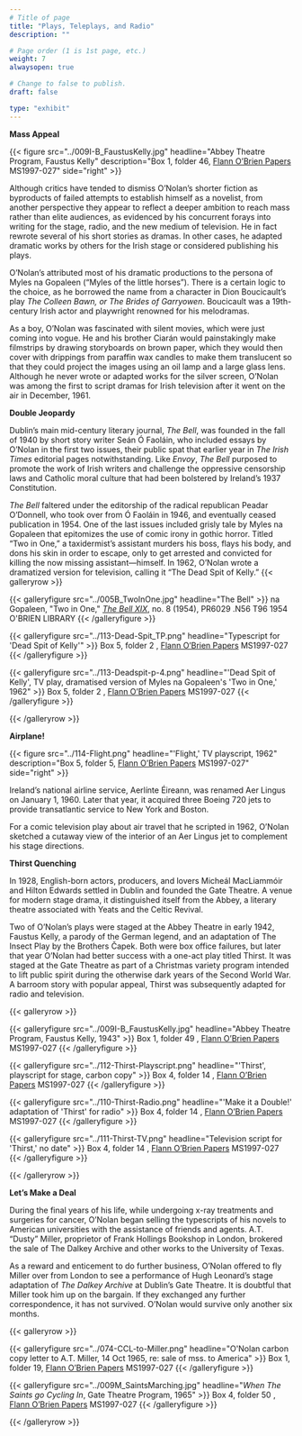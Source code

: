 ```yaml
---
# Title of page
title: "Plays, Teleplays, and Radio"
description: ""

# Page order (1 is 1st page, etc.)
weight: 7
alwaysopen: true

# Change to false to publish.
draft: false

type: "exhibit"
---
```

**Mass Appeal**

{{< figure src="../009I-B_FaustusKelly.jpg"
           headline="Abbey Theatre Program, Faustus Kelly"
           description="Box 1, folder 46, [Flann O’Brien Papers](https://bc-primo.hosted.exlibrisgroup.com/primo-explore/fulldisplay?docid=ALMA-BC21332671220001021&context=L&vid=bclib_new&search_scope=bcl&tab=bcl_only&lang=en_US) MS1997-027"
           side="right" >}}

Although critics have tended to dismiss O’Nolan’s shorter fiction as byproducts of failed attempts to establish himself as a novelist, from another perspective they appear to reflect a deeper ambition to reach mass rather than elite audiences, as evidenced by his concurrent forays into writing for the stage, radio, and the new medium of television. He in fact rewrote several of his short stories as dramas. In other cases, he adapted dramatic works by others for the Irish stage or considered publishing his plays.

O’Nolan’s attributed most of his dramatic productions to the persona of Myles na Gopaleen (“Myles of the little horses”). There is a certain logic to the choice, as he borrowed the name from a character in Dion Boucicault’s play *The Colleen Bawn, or The Brides of Garryowen*. Boucicault was a 19th-century Irish actor and playwright renowned for his melodramas.

As a boy, O’Nolan was fascinated with silent movies, which were just coming into vogue. He and his brother Ciarán would painstakingly make filmstrips by drawing storyboards on brown paper, which they would then cover with drippings from paraffin wax candles to make them translucent so that they could project the images using an oil lamp and a large glass lens. Although he never wrote or adapted works for the silver screen, O’Nolan was among the first to script dramas for Irish television after it went on the air in December, 1961.

**Double Jeopardy**

Dublin’s main mid-century literary journal, *The Bell*, was founded in the fall of 1940 by short story writer Seán Ó Faoláin, who included essays by O’Nolan in the first two issues, their public spat that earlier year in *The Irish Times* editorial pages notwithstanding. Like *Envoy*, *The Bell* purposed to promote the work of Irish writers and challenge the oppressive censorship laws and Catholic moral culture that had been bolstered by Ireland’s 1937 Constitution.

*The Bell* faltered under the editorship of the radical republican Peadar O’Donnell, who took over from Ó Faoláin in 1946, and eventually ceased publication in 1954. One of the last issues included grisly tale by Myles na Gopaleen that epitomizes the use of comic irony in gothic horror. Titled “Two in One,” a taxidermist’s assistant murders his boss, flays his body, and dons his skin in order to escape, only to get arrested and convicted for killing the now missing assistant—himself. In 1962, O’Nolan wrote a dramatized version for television, calling it “The Dead Spit of Kelly.”
{{< galleryrow >}}

{{< galleryfigure src="../005B_TwoInOne.jpg" headline="The Bell" >}}
na Gopaleen, "Two in One," [*The Bell XIX*](https://bc-primo.hosted.exlibrisgroup.com/primo-explore/fulldisplay?docid=ALMA-BC21347983050001021&context=L&vid=bclib_new&search_scope=bcl&tab=bcl_only&lang=en_US), no. 8 (1954), PR6029 .N56 T96 1954 O'BRIEN LIBRARY
{{< /galleryfigure >}}

{{< galleryfigure src="../113-Dead-Spit_TP.png" headline="Typescript for 'Dead Spit of Kelly'" >}}
Box 5, folder 2 , [Flann O’Brien Papers](https://bc-primo.hosted.exlibrisgroup.com/primo-explore/fulldisplay?docid=ALMA-BC21332671220001021&context=L&vid=bclib_new&search_scope=bcl&tab=bcl_only&lang=en_US) MS1997-027
{{< /galleryfigure >}}

{{< galleryfigure src="../113-Deadspit-p-4.png" headline="'Dead Spit of Kelly', TV play, dramatised version of Myles na Gopaleen's 'Two in One,' 1962" >}}
Box 5, folder 2 , [Flann O’Brien Papers](https://bc-primo.hosted.exlibrisgroup.com/primo-explore/fulldisplay?docid=ALMA-BC21332671220001021&context=L&vid=bclib_new&search_scope=bcl&tab=bcl_only&lang=en_US) MS1997-027
{{< /galleryfigure >}}

{{< /galleryrow >}}

**Airplane!**

{{< figure src="../114-Flight.png"
           headline="'Flight,' TV playscript, 1962"
           description="Box 5, folder 5, [Flann O’Brien Papers](https://bc-primo.hosted.exlibrisgroup.com/primo-explore/fulldisplay?docid=ALMA-BC21332671220001021&context=L&vid=bclib_new&search_scope=bcl&tab=bcl_only&lang=en_US) MS1997-027"
           side="right" >}}

Ireland’s national airline service, Aerlínte Éireann, was renamed Aer Lingus on January 1, 1960. Later that year, it acquired three Boeing 720 jets to provide transatlantic service to New York and Boston.

For a comic television play about air travel that he scripted in 1962, O’Nolan sketched a cutaway view of the interior of an Aer Lingus jet to complement his stage directions.

**Thirst Quenching**

In 1928, English-born actors, producers, and lovers Micheál MacLiammóir and Hilton Edwards settled in Dublin and founded the Gate Theatre. A venue for modern stage drama, it distinguished itself from the Abbey, a literary theatre associated with Yeats and the Celtic Revival.

Two of O’Nolan’s plays were staged at the Abbey Theatre in early 1942, Faustus Kelly, a parody of the German legend, and an adaptation of The Insect Play by the Brothers Čapek. Both were box office failures, but later that year O’Nolan had better success with a one-act play titled Thirst. It was staged at the Gate Theatre as part of a Christmas variety program intended to lift public spirit during the otherwise dark years of the Second World War. A barroom story with popular appeal, Thirst was subsequently adapted for radio and television.

{{< galleryrow >}}

{{< galleryfigure src="../009I-B_FaustusKelly.jpg" headline="Abbey Theatre Program, Faustus Kelly, 1943" >}}
Box 1, folder 49 , [Flann O’Brien Papers](https://bc-primo.hosted.exlibrisgroup.com/primo-explore/fulldisplay?docid=ALMA-BC21332671220001021&context=L&vid=bclib_new&search_scope=bcl&tab=bcl_only&lang=en_US) MS1997-027
{{< /galleryfigure >}}

{{< galleryfigure src="../112-Thirst-Playscript.png" headline="'Thirst', playscript for stage, carbon copy" >}}
Box 4, folder 14 , [Flann O’Brien Papers](https://bc-primo.hosted.exlibrisgroup.com/primo-explore/fulldisplay?docid=ALMA-BC21332671220001021&context=L&vid=bclib_new&search_scope=bcl&tab=bcl_only&lang=en_US) MS1997-027
{{< /galleryfigure >}}

{{< galleryfigure src="../110-Thirst-Radio.png" headline="'Make it a Double!' adaptation of 'Thirst' for radio" >}}
Box 4, folder 14 , [Flann O’Brien Papers](https://bc-primo.hosted.exlibrisgroup.com/primo-explore/fulldisplay?docid=ALMA-BC21332671220001021&context=L&vid=bclib_new&search_scope=bcl&tab=bcl_only&lang=en_US) MS1997-027
{{< /galleryfigure >}}

{{< galleryfigure src="../111-Thirst-TV.png" headline="Television script for 'Thirst,' no date" >}}
Box 4, folder 14 , [Flann O’Brien Papers](https://bc-primo.hosted.exlibrisgroup.com/primo-explore/fulldisplay?docid=ALMA-BC21332671220001021&context=L&vid=bclib_new&search_scope=bcl&tab=bcl_only&lang=en_US) MS1997-027
{{< /galleryfigure >}}

{{< /galleryrow >}}

**Let’s Make a Deal**

During the final years of his life, while undergoing x-ray treatments and surgeries for cancer, O’Nolan began selling the typescripts of his novels to American universities with the assistance of friends and agents. A.T. “Dusty” Miller, proprietor of Frank Hollings Bookshop in London, brokered the sale of The Dalkey Archive and other works to the University of Texas.

As a reward and enticement to do further business, O’Nolan offered to fly Miller over from London to see a performance of Hugh Leonard’s stage adaptation of *The Dalkey Archive* at Dublin’s Gate Theatre. It is doubtful that Miller took him up on the bargain. If they exchanged any further correspondence, it has not survived. O’Nolan would survive only another six months.

{{< galleryrow >}}

{{< galleryfigure src="../074-CCL-to-Miller.png" headline="O'Nolan carbon copy letter to A.T. Miller, 14 Oct 1965, re: sale of mss. to America" >}}
Box 1, folder 19, [Flann O’Brien Papers](https://bc-primo.hosted.exlibrisgroup.com/primo-explore/fulldisplay?docid=ALMA-BC21332671220001021&context=L&vid=bclib_new&search_scope=bcl&tab=bcl_only&lang=en_US) MS1997-027
{{< /galleryfigure >}}

{{< galleryfigure src="../009M_SaintsMarching.jpg" headline="*When The Saints go Cycling In*, Gate Theatre Program, 1965" >}}
Box 4, folder 50 , [Flann O’Brien Papers](https://bc-primo.hosted.exlibrisgroup.com/primo-explore/fulldisplay?docid=ALMA-BC21332671220001021&context=L&vid=bclib_new&search_scope=bcl&tab=bcl_only&lang=en_US) MS1997-027
{{< /galleryfigure >}}

{{< /galleryrow >}}

